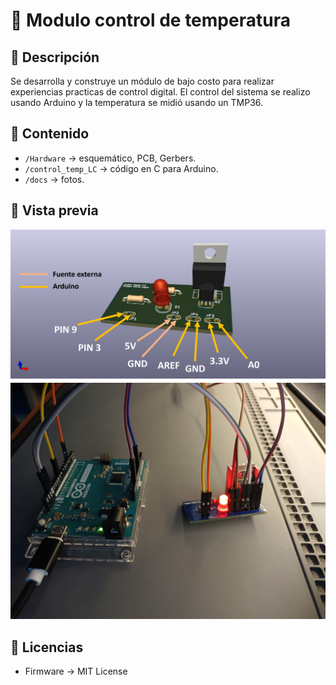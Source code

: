 # 🚀 Modulo control de temperatura

## 📖 Descripción
Se desarrolla y construye un módulo de bajo costo para realizar experiencias practicas de control digital. El control del sistema se realizo usando Arduino y la temperatura se midió usando un TMP36.

## 📂 Contenido
- `/Hardware` → esquemático, PCB, Gerbers.
- `/control_temp_LC` → código en C para Arduino.
- `/docs` → fotos.

## 📸 Vista previa
![PCB Render](docs/esquema_control.png)
![setup](docs/armado.jpg)

## 📜 Licencias
- Firmware → MIT License  

